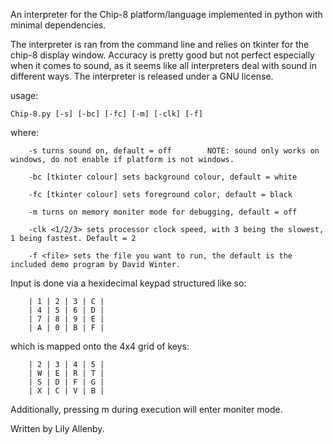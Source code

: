 An interpreter for the Chip-8 platform/language implemented in python with minimal dependencies.

The interpreter is ran from the command line and relies on tkinter for the chip-8 display window. Accuracy is pretty good but not perfect especially when it comes to sound, as it seems like all interpreters deal with sound in different ways. The interpreter is released under a GNU license.

usage:
    
    Chip-8.py [-s] [-bc] [-fc] [-m] [-clk] [-f]

where:

        -s turns sound on, default = off        NOTE: sound only works on windows, do not enable if platform is not windows.
        
        -bc [tkinter colour] sets background colour, default = white

        -fc [tkinter colour] sets foreground color, default = black

        -m turns on memory moniter mode for debugging, default = off

        -clk <1/2/3> sets processor clock speed, with 3 being the slowest, 1 being fastest. Default = 2

        -f <file> sets the file you want to run, the default is the included demo program by David Winter. 

Input is done via a hexidecimal keypad structured like so:

        | 1 | 2 | 3 | C |
        | 4 | 5 | 6 | D |
        | 7 | 8 | 9 | E |
        | A | 0 | B | F |

which is mapped onto the 4x4 grid of keys:

        | 2 | 3 | 4 | 5 |
        | W | E | R | T |
        | S | D | F | G |
        | X | C | V | B |

Additionally, pressing m during execution will enter moniter mode.


Written by Lily Allenby.
